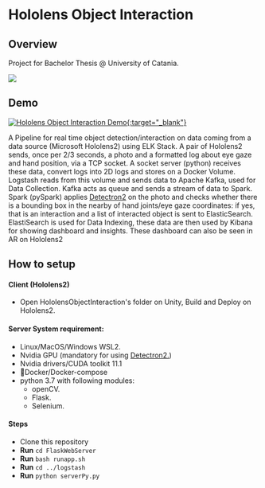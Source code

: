 <!--[![CodeFactor](https://www.codefactor.io/repository/https://github.com/marco-ardi/Hololens-Object-Interaction/badge)](https://www.codefactor.io/repository/https://github.com/marco-ardi/Hololens-Object-Interaction)
-->
# Hololens Object Interaction

## Overview
Project for Bachelor Thesis @ University of Catania.

![](https://user-images.githubusercontent.com/50525101/145630275-f66cb3f6-da47-4fd2-8ac3-27501d30881d.png)
<!--https://youtu.be/j4AEHTtAd_c -->
## Demo
[![Hololens Object Interaction Demo](https://img.youtube.com/vi/j4AEHTtAd_c/0.jpg){:target="_blank"}](https://www.youtube.com/watch?v=j4AEHTtAd_c)


A Pipeline for real time object detection/interaction on data coming from a data source (Microsoft Hololens2) using ELK Stack.
A pair of Hololens2 sends, once per 2/3 seconds, a photo and a formatted log about eye gaze and hand position, via a TCP socket.
A socket server (python) receives these data, convert logs into 2D logs and stores on a Docker Volume.
Logstash reads from this volume and sends data to Apache Kafka, used for Data Collection.
Kafka acts as queue and sends a stream of data to Spark.
Spark (pySpark) applies [Detectron2](https://github.com/facebookresearch/detectron2) on the photo and checks whether there is a bounding box in the nearby of hand joints/eye gaze coordinates: if yes, that is an interaction and a list of interacted object is sent to ElasticSearch.
ElastiSearch is used for Data Indexing, these data are then used by Kibana for showing dashboard and insights.
These dashboard can also be seen in AR on Hololens2

## How to setup 
#### Client (Hololens2)
- Open HololensObjectInteraction's folder on Unity, Build and Deploy on Hololens2.

#### Server System requirement:
- Linux/MacOS/Windows WSL2.
- Nvidia GPU (mandatory for using [Detectron2.](https://github.com/facebookresearch/detectron2))
- Nvidia drivers/CUDA toolkit 11.1
- 🐋Docker/Docker-compose
- python 3.7 with following modules:
  -  openCV.
  -  Flask.
  -  Selenium.

#### Steps
- Clone this repository
- **Run** `cd FlaskWebServer`
- **Run** `bash runapp.sh`
- **Run** `cd ../logstash`
- **Run** `python serverPy.py`

